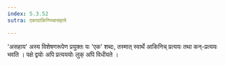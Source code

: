 ```yaml
---
index: 5.3.52
sutra: एकादाकिनिच्चासहाये

---
```

'असहाय' अस्य विशेषणरूपेण प्रयुक्तः यः 'एक' शब्दः, तस्मात् स्वार्थे आकिनिच् प्रत्ययः तथा कन्-प्रत्ययः भवति । पक्षे द्वयोः अपि प्रत्यययोः लुक् अपि विधीयते । 